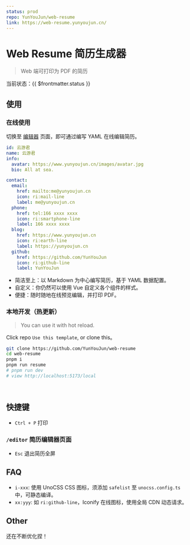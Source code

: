 ```yaml
---
status: prod
repo: YunYouJun/web-resume
link: https://web-resume.yunyoujun.cn/
---
```


# Web Resume 简历生成器

> Web 端可打印为 PDF 的简历

当前状态：<Badge type="info">{{ $frontmatter.status }}</Badge>

<SiteLinkBadge :link="$frontmatter.link" />
<GitHubBadge :repo="$frontmatter.repo" />

## 使用

### 在线使用

切换至 [编辑器](/editor) 页面，即可通过编写 YAML 在线编辑简历。

```yaml
id: 云游君
name: 云游君
info:
  avatar: https://www.yunyoujun.cn/images/avatar.jpg
  bio: All at sea.

contact:
  email:
    href: mailto:me@yunyoujun.cn
    icon: ri:mail-line
    label: me@yunyoujun.cn
  phone:
    href: tel:166 xxxx xxxx
    icon: ri:smartphone-line
    label: 166 xxxx xxxx
  blog:
    href: https://www.yunyoujun.cn
    icon: ri:earth-line
    label: https://yunyoujun.cn
  github:
    href: https://github.com/YunYouJun
    icon: ri:github-line
    label: YunYouJun
```

- 简洁至上：以 Markdown 为中心编写简历，基于 YAML 数据配置。
- 自定义：你仍然可以使用 Vue 自定义各个组件的样式。
- 便捷：随时随地在线预览编辑，并打印 PDF。

### 本地开发（热更新）

> You can use it with hot reload.

Click repo `Use this template`, or clone this。

```bash
git clone https://github.com/YunYouJun/web-resume
cd web-resume
pnpm i
pnpm run resume
# pnpm run dev
# view http://localhost:5173/local
```

<br />

## 快捷键

- `Ctrl + P` 打印

### `/editor` 简历编辑器页面

- `Esc` 退出简历全屏

## FAQ

- `i-xxx`: 使用 UnoCSS CSS 图标，须添加 `safelist` 至 `unocss.config.ts` 中，可静态编译。
- `xx:yyy`: 如 `ri:github-line`，Iconify 在线图标，使用全局 CDN 动态请求。

## Other

还在不断优化捏！
